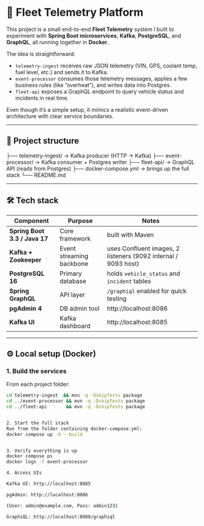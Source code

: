 # 🧩 Fleet Telemetry Platform

This project is a small end-to-end **Fleet Telemetry** system I built to experiment with **Spring Boot microservices**, **Kafka**, **PostgreSQL**, and **GraphQL**, all running together in **Docker**.

The idea is straightforward:
- `telemetry-ingest` receives raw JSON telemetry (VIN, GPS, coolant temp, fuel level, etc.) and sends it to Kafka.
- `event-processor` consumes those telemetry messages, applies a few business rules (like “overheat”), and writes data into Postgres.
- `fleet-api` exposes a GraphQL endpoint to query vehicle status and incidents in real time.

Even though it’s a simple setup, it mimics a realistic event-driven architecture with clear service boundaries.

---

## 🧱 Project structure

├── telemetry-ingest/ → Kafka producer (HTTP → Kafka)
├── event-processor/ → Kafka consumer + Postgres writer
├── fleet-api/ → GraphQL API (reads from Postgres)
├── docker-compose.yml → brings up the full stack
└── README.md


---

## 🛠️ Tech stack

| Component | Purpose | Notes |
|------------|----------|-------|
| **Spring Boot 3.3 / Java 17** | Core framework | built with Maven |
| **Kafka + Zookeeper** | Event streaming backbone | uses Confluent images, 2 listeners (9092 internal / 9093 host) |
| **PostgreSQL 16** | Primary database | holds `vehicle_status` and `incident` tables |
| **Spring GraphQL** | API layer | `/graphiql` enabled for quick testing |
| **pgAdmin 4** | DB admin tool | http://localhost:8086 |
| **Kafka UI** | Kafka dashboard | http://localhost:8085 |

---

## ⚙️ Local setup (Docker)

### 1. Build the services
From each project folder:

```bash
cd telemetry-ingest  && mvn -q -DskipTests package
cd ../event-processor && mvn -q -DskipTests package
cd ../fleet-api       && mvn -q -DskipTests package


2. Start the full stack
Run from the folder containing docker-compose.yml:
docker compose up -d --build


3. Verify everything is up
docker compose ps
docker logs -f event-processor

4. Access UIs

Kafka UI: http://localhost:8085

pgAdmin: http://localhost:8086

(User: admin@example.com, Pass: admin123)

GraphiQL: http://localhost:8080/graphiql
